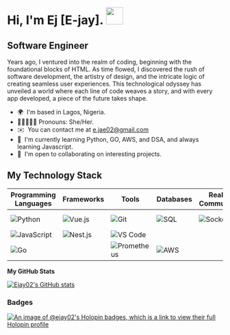 Hi, I'm Ej [E-jay]. <img src="https://user-images.githubusercontent.com/84375918/191945102-778647b4-d74c-4526-875b-6ff4120ba9a5.gif" height="40" style="max-width: 100%; display: inline-block;"  />
============================

Software Engineer
-------------

Years ago, I ventured into the realm of coding, beginning with the foundational blocks of HTML. As time flowed, I discovered the rush of software development, the artistry of design, and the intricate logic of creating seamless user experiences. This technological odyssey has unveiled a world where each line of code weaves a story, and with every app developed, a piece of the future takes shape.

* 🌍  I'm based in Lagos, Nigeria.
* 👩🏽‍🤝‍👨🏼  Pronouns: She/Her.
* ✉️  You can contact me at [e.jae02@gmail.com](mailto:e.jae02@gmail.com)
* 🧠  I'm currently learning Python, GO, AWS, and DSA, and always learning Javascript.
* 🤝  I'm open to collaborating on interesting projects.

## My Technology Stack

| Programming Languages | Frameworks           | Tools                  | Databases        | Real-time Communication | Styling             | Testing            |
|-----------------------|-----------------------|------------------------|------------------|-------------------------|--------------------|--------------------|
| ![Python](https://img.shields.io/badge/Python-Intermediate-yellow) | ![Vue.js](https://img.shields.io/badge/Vue.js-Intermediate-yellow) | ![Git](https://img.shields.io/badge/Git-Intermediate-yellow) | ![SQL](https://img.shields.io/badge/SQL-Intermediate-yellow) | ![Socket.io](https://img.shields.io/badge/Socket.io-Intermediate-yellow) | ![Tailwind CSS](https://img.shields.io/badge/Tailwind%20CSS-Intermediate-yellow) | ![Cypress](https://img.shields.io/badge/Cypress-Intermediate-yellow) |
| ![JavaScript](https://img.shields.io/badge/JavaScript-Advanced-brightgreen) | ![Nest.js](https://img.shields.io/badge/Nest.js-Advanced-brightgreen) | ![VS Code](https://img.shields.io/badge/VS%20Code-Advanced-brightgreen) | | | ![CSS](https://img.shields.io/badge/CSS-Intermediate-yellow) | |
| ![Go](https://img.shields.io/badge/Go-Beginner-blue) | | ![Prometheus](https://img.shields.io/badge/Prometheus-Beginner-blue) | ![AWS](https://img.shields.io/badge/AWS-Beginner-blue) | | | |








<b>My GitHub Stats</b>

<a href="http://www.github.com/Ejay02"><img src="https://github-readme-stats.vercel.app/api?username=Ejay02&show_icons=true&hide=&count_private=true&title_color=0891b2&text_color=ffffff&icon_color=0891b2&bg_color=1c1917&hide_border=true&show_icons=true" alt="Ejay02's GitHub stats" /></a>

### Badges

[![An image of @ejay02's Holopin badges, which is a link to view their full Holopin profile](https://holopin.me/ejay02)](https://holopin.io/@ejay02)

<!---
Ejay02 is a ✨ special ✨ repository because its `README.md` (this file) appears on your GitHub profile.
You can click the Preview link to take a look at your changes.
// TOP LANG
<a href="https://github.com/Ejay02" align="right"><img src="https://github-readme-stats.vercel.app/api/top-langs/?username=Ejay02&langs_count=10&title_color=0891b2&text_color=ffffff&icon_color=0891b2&bg_color=1c1917&hide_border=true&locale=en&custom_title=Top%20%Languages" alt="Top Languages" /></a>
--->
